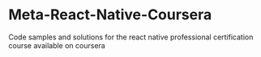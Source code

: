 # Meta-React-Native-Coursera
Code samples and solutions for the react native professional certification course available on coursera
